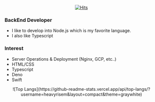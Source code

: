 <div align=center>
  
[![Hits](https://hits.seeyoufarm.com/api/count/incr/badge.svg?url=https%3A%2F%2Fgithub.com%2FHeavyrisem&count_bg=%2379C83D&title_bg=%23555555&icon=&icon_color=%23E7E7E7&title=hits&edge_flat=false)](https://hits.seeyoufarm.com)

</div>

### BackEnd Developer
- I like to develop into Node.js which is my favorite language.
- I also like Typescript

### Interest
- Server Operations & Deployment (Nginx, GCP, etc..)
- HTML/CSS
- Typescript
- Deno
- Swift

<div align=center>
![Top Langs](https://github-readme-stats.vercel.app/api/top-langs/?username=heavyrisem&layout=compact&theme=graywhite)
</div>
